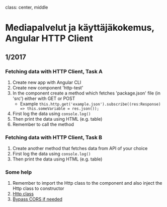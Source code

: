 class: center, middle

# Mediapalvelut ja käyttäjäkokemus, Angular HTTP Client


## 1/2017

### Fetching data with HTTP Client, Task A

1. Create new app with Angular CLI
2. Create new component 'http-test'
3. In the component create a method which fetches 'package.json' file (in 'src') either with GET or POST
    * Example ```this.http.get('example.json').subscribe((res:Response) => this.someVariable = res.json());```
4. First log the data using ```console.log()```
5. Then print the data using HTML (e.g. table)
6. Remember to call the method

### Fetching data with HTTP Client, Task B

1. Create another method that fetches data from API of your choice
2. First log the data using ```console.log()```
3. Then print the data using HTML (e.g. table)

### Some help
1. Remember to import the Http class to the component and also inject the Http class to constructor
2. [Http class](https://angular.io/docs/ts/latest/api/http/index/Http-class.html)
3. [Bypass CORS if needed](https://www.thepolyglotdeveloper.com/2014/08/bypass-cors-errors-testing-apis-locally/)